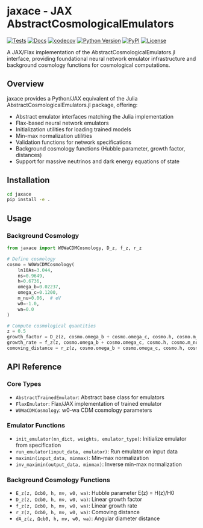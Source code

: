 # jaxace - JAX AbstractCosmologicalEmulators

[![Tests](https://github.com/marcobonici/jaxace/actions/workflows/tests.yml/badge.svg)](https://github.com/marcobonici/jaxace/actions/workflows/tests.yml)
[![Docs](https://github.com/marcobonici/jaxace/actions/workflows/docs.yml/badge.svg)](https://github.com/marcobonici/jaxace/actions/workflows/docs.yml)
[![codecov](https://codecov.io/gh/marcobonici/jaxace/branch/main/graph/badge.svg)](https://codecov.io/gh/marcobonici/jaxace)
[![Python Version](https://img.shields.io/pypi/pyversions/jaxace)](https://pypi.org/project/jaxace/)
[![PyPI](https://img.shields.io/pypi/v/jaxace)](https://pypi.org/project/jaxace/)
[![License](https://img.shields.io/github/license/marcobonici/jaxace)](https://github.com/marcobonici/jaxace/blob/main/LICENSE)

A JAX/Flax implementation of the AbstractCosmologicalEmulators.jl interface, providing foundational neural network emulator infrastructure and background cosmology functions for cosmological computations.

## Overview

jaxace provides a Python/JAX equivalent of the Julia AbstractCosmologicalEmulators.jl package, offering:

- Abstract emulator interfaces matching the Julia implementation
- Flax-based neural network emulators
- Initialization utilities for loading trained models
- Min-max normalization utilities
- Validation functions for network specifications
- Background cosmology functions (Hubble parameter, growth factor, distances)
- Support for massive neutrinos and dark energy equations of state

## Installation

```bash
cd jaxace
pip install -e .
```

## Usage

### Background Cosmology

```python
from jaxace import W0WaCDMCosmology, D_z, f_z, r_z

# Define cosmology
cosmo = W0WaCDMCosmology(
    ln10As=3.044,
    ns=0.9649,
    h=0.6736,
    omega_b=0.02237,
    omega_c=0.1200,
    m_nu=0.06,  # eV
    w0=-1.0,
    wa=0.0
)

# Compute cosmological quantities
z = 0.5
growth_factor = D_z(z, cosmo.omega_b + cosmo.omega_c, cosmo.h, cosmo.m_nu)
growth_rate = f_z(z, cosmo.omega_b + cosmo.omega_c, cosmo.h, cosmo.m_nu)
comoving_distance = r_z(z, cosmo.omega_b + cosmo.omega_c, cosmo.h, cosmo.m_nu)
```

## API Reference

### Core Types

- `AbstractTrainedEmulator`: Abstract base class for emulators
- `FlaxEmulator`: Flax/JAX implementation of trained emulator
- `W0WaCDMCosmology`: w0-wa CDM cosmology parameters

### Emulator Functions

- `init_emulator(nn_dict, weights, emulator_type)`: Initialize emulator from specification
- `run_emulator(input_data, emulator)`: Run emulator on input data
- `maximin(input_data, minmax)`: Min-max normalization
- `inv_maximin(output_data, minmax)`: Inverse min-max normalization

### Background Cosmology Functions

- `E_z(z, Ωcb0, h, mν, w0, wa)`: Hubble parameter E(z) = H(z)/H0
- `D_z(z, Ωcb0, h, mν, w0, wa)`: Linear growth factor
- `f_z(z, Ωcb0, h, mν, w0, wa)`: Linear growth rate
- `r_z(z, Ωcb0, h, mν, w0, wa)`: Comoving distance
- `dA_z(z, Ωcb0, h, mν, w0, wa)`: Angular diameter distance
